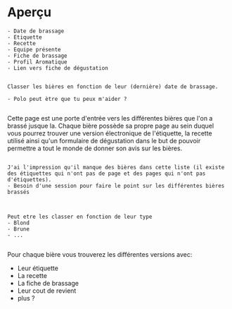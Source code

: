 # Aperçu



```{admonition} Quelle information on utilise sur les pages de chaque bière. J'aurais tendence a dire un maximum
- Date de brassage
- Etiquette
- Recette
- Equipe présente
- Fiche de brassage
- Profil Aromatique
- Lien vers fiche de dégustation

```



```{warning}

Classer les bières en fonction de leur (dernière) date de brassage.

- Polo peut ètre que tu peux m'aider ?


```


Cette page est une porte d'entrée vers les différentes bières que l'on a brassé jusque la. Chaque bière possède sa propre page au sein duquel vous pourrez trouver une version électronique de l'étiquette, la recette utilisé ainsi qu'un formulaire de dégustation dans le but de pouvoir permettre a tout le monde de donner son avis sur les bières.

```{warning}

J'ai l'impression qu'il manque des bières dans cette liste (il existe des étiquettes qui n'ont pas de page et des pages qui n'ont pas d'étiquettes).
- Besoin d'une session pour faire le point sur les différentes bières brassés


```


```{note}

Peut etre les classer en fonction de leur type
- Blond
- Brune 
- ...


```

Pour chaque bière vous trouverez les différentes versions avec:
- Leur étiquette
- La recette
- La fiche de brassage
- Leur cout de revient
- plus ?

